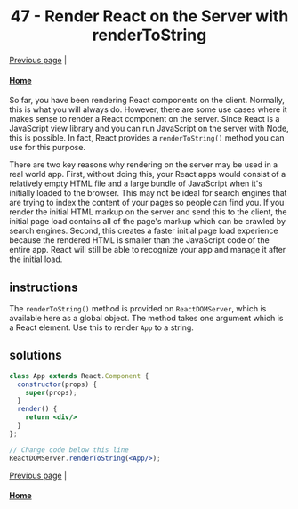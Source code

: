 # <center>47 - Render React on the Server with renderToString</center>

[Previous page](46-use-array.filter-to-dynamically-filter-an-array.md) | 

#### [Home](https://github.com/beatlesm/beatlesm/tree/main/curriculum/challenges/03-front-end-development-libraries/react)

So far, you have been rendering React components on the client. Normally, this is what you will always do. However, there are some use cases where it makes sense to render a React component on the server. Since React is a JavaScript view library and you can run JavaScript on the server with Node, this is possible. In fact, React provides a `renderToString()` method you can use for this purpose.

There are two key reasons why rendering on the server may be used in a real world app. First, without doing this, your React apps would consist of a relatively empty HTML file and a large bundle of JavaScript when it's initially loaded to the browser. This may not be ideal for search engines that are trying to index the content of your pages so people can find you. If you render the initial HTML markup on the server and send this to the client, the initial page load contains all of the page's markup which can be crawled by search engines. Second, this creates a faster initial page load experience because the rendered HTML is smaller than the JavaScript code of the entire app. React will still be able to recognize your app and manage it after the initial load.

## instructions 

The `renderToString()` method is provided on `ReactDOMServer`, which is available here as a global object. The method takes one argument which is a React element. Use this to render `App` to a string.

## solutions 

```jsx
class App extends React.Component {
  constructor(props) {
    super(props);
  }
  render() {
    return <div/>
  }
};

// Change code below this line
ReactDOMServer.renderToString(<App/>);
```
[Previous page](46-use-array.filter-to-dynamically-filter-an-array.md) | 

#### [Home](https://github.com/beatlesm/beatlesm/tree/main/curriculum/challenges/03-front-end-development-libraries/react)